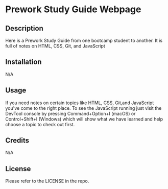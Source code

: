 # Prework Study Guide Webpage

## Description

Here is a Prework Study Guide from one bootcamp student to another. It is full of notes on HTML, CSS, Git, and JavaScript

## Installation

N/A

## Usage

If you need notes on certain topics like HTML, CSS, Git,and JavaScript you've come to the right place. To see the JavaScript running just visit the DevTool console by pressing Command+Option+I (macOS) or Control+Shift+I (Windows) which will show what we have learned and help choose a topic to check out first.

## Credits

N/A

## License

Please refer to the LICENSE in the repo.